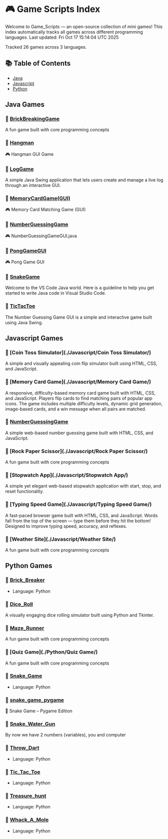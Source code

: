# 🎮 Game Scripts Index

Welcome to Game_Scripts — an open-source collection of mini games!
This index automatically tracks all games across different programming languages.
Last updated: Fri Oct 17 15:14:04 UTC 2025

Tracked 26 games across 3 languages.

## 📚 Table of Contents
- [Java](#java-games)
- [Javascript](#javascript-games)
- [Python](#python-games)

## Java Games

### 🎯 [BrickBreakingGame](./Java/BrickBreakingGame/)
A fun game built with core programming concepts

### 🎯 [Hangman](./Java/Hangman/)
🎮 Hangman GUI Game

### 🎯 [LogGame](./Java/LogGame/)
A simple Java Swing application that lets users create and manage a live log through an interactive GUI.

### 🎯 [MemoryCardGame(GUI)](./Java/MemoryCardGame(GUI)/)
🎮 Memory Card Matching Game (GUI)

### 🎯 [NumberGuessingGame](./Java/NumberGuessingGame/)
🎮 NumberGuessingGameGUI.java

### 🎯 [PongGameGUI](./Java/PongGameGUI/)
🎮 Pong Game GUI

### 🎯 [SnakeGame](./Java/SnakeGame/)
Welcome to the VS Code Java world. Here is a guideline to help you get started to write Java code in Visual Studio Code.

### 🎯 [TicTacToe](./Java/TicTacToe/)
The Number Guessing Game GUI is a simple and interactive game built using Java Swing.

## Javascript Games

### 🎯 [Coin Toss Simulator](./Javascript/Coin Toss Simulator/)
A simple and visually appealing coin flip simulator built using HTML, CSS, and JavaScript.

### 🎯 [Memory Card Game](./Javascript/Memory Card Game/)
A responsive, difficulty-based memory card game built with HTML, CSS, and JavaScript. Players flip cards to find matching pairs of popular app icons. The game includes multiple difficulty levels, dynamic grid generation, image-based cards, and a win message when all pairs are matched.

### 🎯 [NumberGuessingGame](./Javascript/NumberGuessingGame/)
A simple web-based number guessing game built with HTML, CSS, and JavaScript.

### 🎯 [Rock Paper Scissor](./Javascript/Rock Paper Scissor/)
A fun game built with core programming concepts

### 🎯 [Stopwatch App](./Javascript/Stopwatch App/)
A simple yet elegant web-based stopwatch application with start, stop, and reset functionality.

### 🎯 [Typing Speed Game](./Javascript/Typing Speed Game/)
A fast-paced browser game built with HTML, CSS, and JavaScript. Words fall from the top of the screen — type them before they hit the bottom! Designed to improve typing speed, accuracy, and reflexes.

### 🎯 [Weather Site](./Javascript/Weather Site/)
A fun game built with core programming concepts

## Python Games

### 🎯 [Brick_Breaker](./Python/Brick_Breaker/)
- Language: Python

### 🎯 [Dice_Roll](./Python/Dice_Roll/)
A visually engaging dice rolling simulator built using Python and Tkinter.

### 🎯 [Maze_Runner](./Python/Maze_Runner/)
A fun game built with core programming concepts

### 🎯 [Quiz Game](./Python/Quiz Game/)
A fun game built with core programming concepts

### 🎯 [Snake_Game](./Python/Snake_Game/)
- Language: Python

### 🎯 [snake_game_pygame](./Python/snake_game_pygame/)
🐍 Snake Game – Pygame Edition

### 🎯 [Snake_Water_Gun](./Python/Snake_Water_Gun/)
By now we have 2 numbers (variables), you and computer

### 🎯 [Throw_Dart](./Python/Throw_Dart/)
- Language: Python

### 🎯 [Tic_Tac_Toe](./Python/Tic_Tac_Toe/)
- Language: Python

### 🎯 [Treasure_hunt](./Python/Treasure_hunt/)
- Language: Python

### 🎯 [Whack_A_Mole](./Python/Whack_A_Mole/)
- Language: Python
